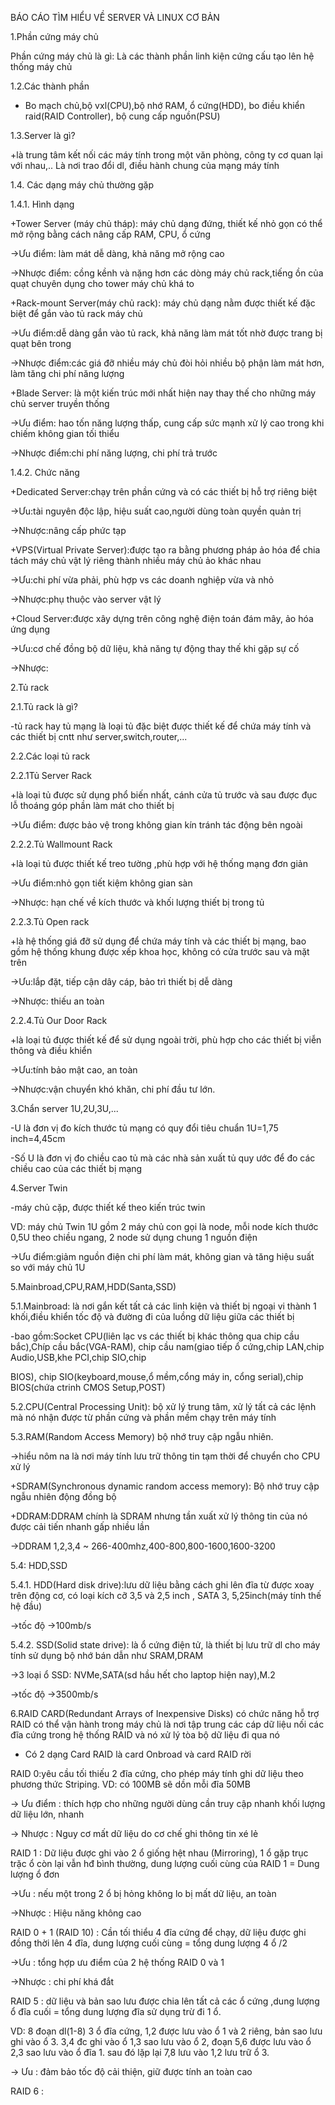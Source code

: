 BÁO CÁO TÌM HIỂU VỀ SERVER VÀ LINUX CƠ BẢN

1.Phần cứng máy chủ

  Phần cứng máy chủ là gì: Là các thành phần linh kiện cứng cấu tạo lên hệ thống máy chủ
  
1.2.Các thành phần

   + Bo mạch chủ,bộ vxl(CPU),bộ nhớ RAM, ổ cứng(HDD), bo điều khiển raid(RAID Controller), bộ cung cấp nguồn(PSU)

1.3.Server là gì?

  +là trung tâm kết nối các máy tính trong một văn phòng, công ty cơ quan lại với nhau,.. Là nơi trao đổi dl, điều hành chung của mạng máy tính
  
  
1.4. Các dạng máy chủ thường gặp

1.4.1. Hình dạng

+Tower Server (máy chủ tháp): máy chủ dạng đứng, thiết kế nhỏ gọn có thể mở rộng bằng cách nâng cấp RAM, CPU, ổ cứng

  ->Ưu điểm: làm mát dễ dàng, khả năng mở rộng cao

  ->Nhược điểm: cồng kềnh và nặng hơn các dòng máy chủ rack,tiếng ồn của quạt chuyên dụng cho tower máy chủ khá to

+Rack-mount Server(máy chủ rack): máy chủ dạng nằm được thiết kế đặc biệt để gắn vào tủ rack máy chủ

   ->Ưu điểm:dễ dàng gắn vào tủ rack, khả năng làm mát tốt nhờ được trang bị quạt bên trong

   ->Nhược điểm:các giá đỡ nhiều máy chủ đòi hỏi nhiều bộ phận làm mát hơn, làm tăng chi phí năng lượng

+Blade Server: là một kiến trúc mới nhất hiện nay thay thế cho những máy chủ server truyền thống

  ->Ưu điểm: hao tốn năng lượng thấp, cung cấp sức mạnh xử lý cao trong khi chiếm không gian tối thiểu

  ->Nhược điểm:chi phí năng lượng, chi phí trả trước

1.4.2. Chức năng

+Dedicated Server:chạy trên phần cứng và có các thiết bị hỗ trợ riêng biệt

  ->Ưu:tài nguyên độc lập, hiệu suất cao,người dùng toàn quyền quản trị

  ->Nhược:nâng cấp phức tạp

+VPS(Virtual Private Server):được tạo ra bằng phương pháp ảo hóa để chia tách máy chủ vật lý riêng thành nhiều máy chủ ảo khác nhau

  ->Ưu:chi phí vừa phải, phù hợp vs các doanh nghiệp vừa và nhỏ

  ->Nhược:phụ thuộc vào server vật lý

+Cloud Server:được xây dựng trên công nghệ điện toán đám mây, ảo hóa ứng dụng

  ->Ưu:cơ chế đồng bộ dữ liệu, khả năng tự động thay thế khi gặp sự cố 

  ->Nhược:

2.Tủ rack

2.1.Tủ rack là gì?

   -tủ rack hay tủ mạng là loại tủ đặc biệt được thiết kế để chứa máy tính và các thiết bị cntt như server,switch,router,...

2.2.Các loại tủ rack

2.2.1Tủ Server Rack

  +là loại tủ được sử dụng phổ biến nhất, cánh cửa tủ trước và sau được đục lỗ thoáng góp phần làm mát cho thiết bị

  ->Ưu điểm: được bảo vệ trong không gian kín tránh tác động bên ngoài

2.2.2.Tủ Wallmount Rack

  +là loại tủ được thiết kế treo tường ,phù hợp với hệ thống mạng đơn giản

  ->Ưu điểm:nhỏ gọn tiết kiệm không gian sàn

  ->Nhược: hạn chế về kích thước và khối lượng thiết bị trong tủ

2.2.3.Tủ Open rack

  +là hệ thống giá đỡ sử dụng để chứa máy tính và các thiết bị mạng, bao gồm hệ thống khung được xếp khoa học, không có cửa trước sau và mặt trên

  ->Ưu:lắp đặt, tiếp cận dây cáp, bảo trì thiết bị dễ dàng

  ->Nhược: thiếu an toàn

2.2.4.Tủ Our Door Rack

  +là loại tủ được thiết kế để sử dụng ngoài trời, phù hợp cho các thiết bị viễn thông và điều khiển
      
  ->Ưu:tính bảo mật cao, an toàn

  ->Nhược:vận chuyển khó khăn, chi phí đầu tư lớn.

3.Chẩn server 1U,2U,3U,...

  -U là đơn vị đo kích thước tủ mạng có quy đổi tiêu chuẩn 1U=1,75 inch=4,45cm

  -Số U là đơn vị đo chiều cao tủ mà các nhà sản xuất tủ quy ước để đo các chiều cao của các thiết bị mạng

4.Server Twin
  
  -máy chủ cặp, được thiết kế theo kiến trúc twin

   VD: máy chủ Twin 1U gồm 2 máy chủ con gọi là node, mỗi node kích thước 0,5U theo chiều ngang, 2 node sử dụng chung 1 nguồn điện
   
   ->Ưu điểm:giảm nguồn điện chi phí làm mát, không gian và tăng hiệu suất so với máy chủ 1U

5.Mainbroad,CPU,RAM,HDD(Santa,SSD)

5.1.Mainbroad: là nơi gắn kết tất cả các linh kiện và thiết bị ngoại vi thành 1 khối,điều khiển tốc độ và đường đi của luồng dữ liệu giữa các thiết bị

  -bao gồm:Socket CPU(liên lạc vs các thiết bị khác thông qua chip cầu bắc),Chíp cầu bắc(VGA-RAM), chip cầu nam(giao tiếp ổ cứng,chip LAN,chip Audio,USB,khe PCI,chip SIO,chip
  
  BIOS), chip SIO(keyboard,mouse,ổ mềm,cổng máy in, cổng serial),chip BIOS(chứa ctrinh CMOS Setup,POST)

5.2.CPU(Central Processing Unit): bộ xử lý trung tâm, xử lý tất cả các lệnh mà nó nhận được từ phần cứng và phần mềm chạy trên máy tính

5.3.RAM(Random Access Memory) bộ nhớ truy cập ngẫu nhiên.

  ->hiểu nôm na là nơi máy tính lưu trữ thông tin tạm thời để chuyển cho CPU xử lý

  +SDRAM(Synchronous dynamic random access memory): Bộ nhớ truy cập ngẫu nhiên động đồng bộ

  +DDRAM:DDRAM chính là SDRAM nhưng tần xuất xử lý thông tin của nó được cải tiến nhanh gấp nhiều lần

  ->DDRAM 1,2,3,4 ~ 266-400mhz,400-800,800-1600,1600-3200

5.4: HDD,SSD

5.4.1. HDD(Hard disk drive):lưu dữ liệu bằng cách ghi lên đĩa từ được xoay trên động cơ, có loại kích cỡ 3,5 và 2,5 inch , SATA 3, 5,25inch(máy tính thế hệ đầu)

  ->tốc độ ->100mb/s

5.4.2. SSD(Solid state drive): là ổ cứng điện tử, là thiết bị lưu trữ dl cho máy tính sử dụng bộ nhớ bán dẫn như SRAM,DRAM

  ->3 loại ổ SSD: NVMe,SATA(sd hầu hết cho laptop hiện nay),M.2

  ->tốc độ ->3500mb/s

6.RAID CARD(Redundant Arrays of Inexpensive Disks) có chức năng hỗ trợ RAID có thể vận hành trong máy chủ là nơi tập trung các cáp dữ liệu nối các đĩa cứng trong hệ thống RAID và nó xử lý tòa bộ dữ liệu đi qua nó

- Có 2 dạng Card RAID là card Onbroad và card RAID rời

RAID 0:yêu cầu tối thiếu 2 đĩa cứng, cho phép máy tính ghi dữ liệu theo phương thức Striping. VD: có 100MB sẽ dồn mỗi đĩa 50MB

-> Ưu điểm : thích hợp cho những người dùng cần truy cập nhanh khối lượng dữ liệu lớn, nhanh

-> Nhược : Nguy cơ mất dữ liệu do cơ chế ghi thông tin xé lẻ

RAID 1 : Dữ liệu được ghi vào 2 ổ giống hệt nhau (Mirroring), 1 ổ gặp trục trặc ổ còn lại vẫn hđ bình thường, dung lượng cuối cùng của RAID 1 = Dung lượng ổ đơn

->Ưu : nếu một trong 2 ổ bị hỏng không lo bị mất dữ liệu, an toàn

->Nhược : Hiệu năng không cao

RAID 0 + 1 (RAID 10) : Cần tối thiểu 4 đĩa cứng để chạy, dữ liệu được ghi đồng thời lên 4 đĩa, dung lượng cuối cùng = tổng dung lượng 4 ổ /2

->Ưu : tổng hợp ưu điểm của 2 hệ thống RAID 0 và 1

->Nhược : chi phí khá đắt

RAID 5 : dữ liệu và bản sao lưu được chia lên tất cả các ổ cứng ,dung lượng ổ đĩa cuối = tổng dung lượng đĩa sử dụng trừ đi 1 ổ.

VD: 8 đoạn dl(1-8) 3 ổ đĩa cứng, 1,2 được lưu vào ổ 1 và 2 riêng, bản sao lưu ghi vào ổ 3. 3,4 đc ghi vào ổ 1,3 sao lưu vào ổ 2, đoạn 5,6 được lưu vào ổ 2,3 sao lưu vào ổ đĩa 1. sau đó lặp lại 7,8 lưu vào 1,2 lưu trữ ổ 3. 

-> Ưu : đảm bảo tốc độ cải thiện, giữ được tính an toàn cao

RAID 6 :
